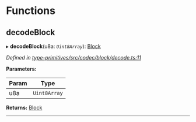 

# Functions

<a id="decodeblock"></a>

##  decodeBlock

▸ **decodeBlock**(u8a: *`Uint8Array`*): [Block](_type_primitives_src_block_d_.md#block)

*Defined in [type-primitives/src/codec/block/decode.ts:11](https://github.com/polkadot-js/api/blob/ef78f2a/packages/type-primitives/src/codec/block/decode.ts#L11)*

**Parameters:**

| Param | Type |
| ------ | ------ |
| u8a | `Uint8Array` |

**Returns:** [Block](_type_primitives_src_block_d_.md#block)

___

